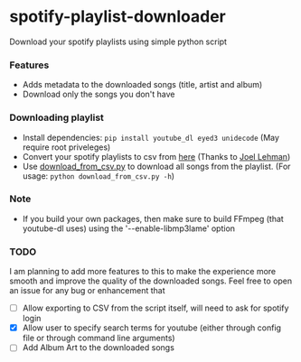 # spotify-playlist-downloader
Download your spotify playlists using simple python script


### Features
* Adds metadata to the downloaded songs (title, artist and album)
* Download only the songs you don't have

### Downloading playlist

* Install dependencies: `pip install youtube_dl eyed3 unidecode` (May require root priveleges)
* Convert your spotify playlists to csv from [here](http://joellehman.com/playlist/) (Thanks to [Joel Lehman](https://github.com/jal278))
* Use [download_from_csv.py](download_from_csv.py) to download all songs from the playlist. (For usage: `python download_from_csv.py -h`)

### Note
* If you build your own packages, then make sure to build FFmpeg (that youtube-dl uses) using the '--enable-libmp3lame' option

### TODO
I am planning to add more features to this to make the experience more smooth and improve the quality of the downloaded songs. Feel free to open an issue for any bug or enhancement that

- [ ] Allow exporting to CSV from the script itself, will need to ask for spotify login
- [x] Allow user to specify search terms for youtube (either through config file or through command line arguments)
- [ ] Add Album Art to the downloaded songs
